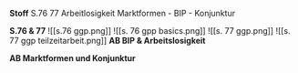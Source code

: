 **Stoff**
S.76 77
Arbeitlosigkeit
Marktformen - BIP - Konjunktur

**S.76 & 77**
![[s.76 ggp.png]]
![[s. 76 gpp basics.png]]
![[s. 77 ggp.png]]
![[s. 77 ggp teilzeitarbeit.png]]
**AB BIP & Arbeitslosigkeit**


**AB Marktformen und Konjunktur**